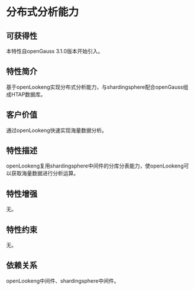 # 分布式分析能力

## 可获得性<a name="section8727154203020"></a>

本特性自openGauss 3.1.0版本开始引入。

## 特性简介<a name="section3945158123013"></a>

基于openLookeng实现分布式分析能力，与shardingsphere配合openGauss组成HTAP数据库。

## 客户价值<a name="section195933313110"></a>

通过openLookeng快速实现海量数据分析。

## 特性描述<a name="section1267218711317"></a>

openLookeng复用shardingsphere中间件的分库分表能力，使openLookeng可以获取海量数据进行分析运算。

## 特性增强<a name="section92431512103117"></a>

无。

## 特性约束<a name="section57791617103114"></a>

无。

## 依赖关系<a name="section20103122314318"></a>

openLookeng中间件、shardingsphere中间件。
